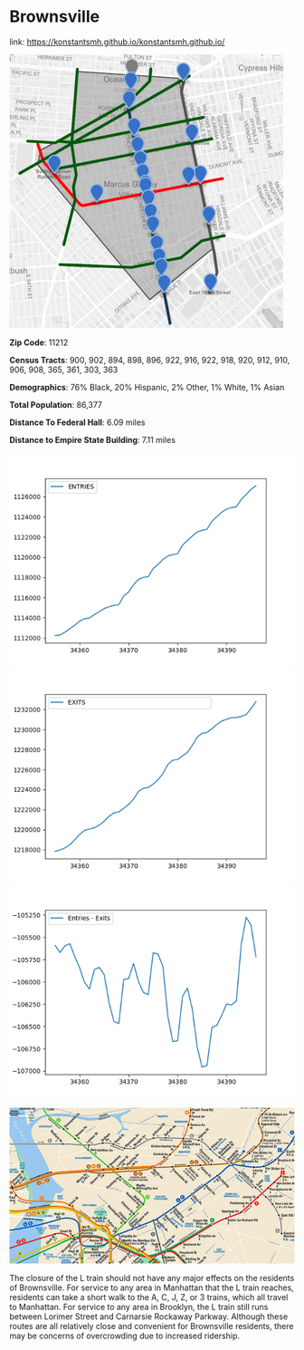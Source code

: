 # Brownsville

link: https://konstantsmh.github.io/konstantsmh.github.io/

![map](brownsvilleMap.png)

**Zip Code**: 11212

**Census Tracts**: 900, 902, 894, 898, 896, 922, 916, 922, 918, 920, 912, 910, 906, 908, 365, 361, 303, 363

**Demographics**: 76% Black, 20% Hispanic, 2% Other, 1% White, 1% Asian

**Total Population**: 86,377

**Distance To Federal Hall**: 6.09 miles

**Distance to Empire State Building**: 7.11 miles 

![plot](plot.png)
![plot](plot2.png)
![plot](plot3.png)

![MTA Map](MTA-Brownsville.png)

The closure of the L train should not have
any major effects on the residents of
Brownsville. For service to any area in
Manhattan that the L train reaches, residents
can take a short walk to the A, C, J, Z, or 3
trains, which all travel to Manhattan. For
service to any area in Brooklyn, the L train
still runs between Lorimer Street and Carnarsie
Rockaway Parkway. Although these routes
are all relatively close and convenient for
Brownsville residents, there may be concerns
of overcrowding due to increased ridership.
